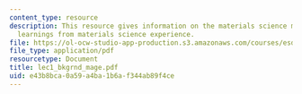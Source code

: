 ```yaml
---
content_type: resource
description: This resource gives information on the materials science mantra, and
  learnings from materials science experience.
file: https://ol-ocw-studio-app-production.s3.amazonaws.com/courses/esd-342-advanced-system-architecture-spring-2006/e43b8bca0a59a4ba1b6af344ab89f4ce_lec1_bkgrnd_mage.pdf
file_type: application/pdf
resourcetype: Document
title: lec1_bkgrnd_mage.pdf
uid: e43b8bca-0a59-a4ba-1b6a-f344ab89f4ce
---
```

